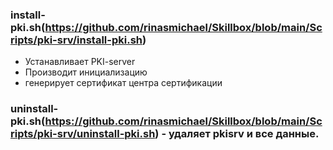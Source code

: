 ### install-pki.sh(<https://github.com/rinasmichael/Skillbox/blob/main/Scripts/pki-srv/install-pki.sh>)
 - Устанавливает PKI-server
 - Производит инициализацию
 - генерирует сертификат центра сертификации
### uninstall-pki.sh(<https://github.com/rinasmichael/Skillbox/blob/main/Scripts/pki-srv/uninstall-pki.sh>) - удаляет pkisrv и все данные.
